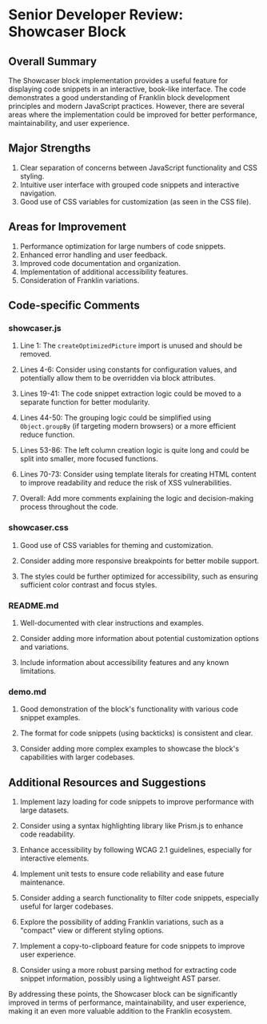 # Senior Developer Review: Showcaser Block

## Overall Summary
The Showcaser block implementation provides a useful feature for displaying code snippets in an interactive, book-like interface. The code demonstrates a good understanding of Franklin block development principles and modern JavaScript practices. However, there are several areas where the implementation could be improved for better performance, maintainability, and user experience.

## Major Strengths
1. Clear separation of concerns between JavaScript functionality and CSS styling.
2. Intuitive user interface with grouped code snippets and interactive navigation.
3. Good use of CSS variables for customization (as seen in the CSS file).

## Areas for Improvement
1. Performance optimization for large numbers of code snippets.
2. Enhanced error handling and user feedback.
3. Improved code documentation and organization.
4. Implementation of additional accessibility features.
5. Consideration of Franklin variations.

## Code-specific Comments

### showcaser.js

1. Line 1: The `createOptimizedPicture` import is unused and should be removed.

2. Lines 4-6: Consider using constants for configuration values, and potentially allow them to be overridden via block attributes.

3. Lines 19-41: The code snippet extraction logic could be moved to a separate function for better modularity.

4. Lines 44-50: The grouping logic could be simplified using `Object.groupBy` (if targeting modern browsers) or a more efficient reduce function.

5. Lines 53-86: The left column creation logic is quite long and could be split into smaller, more focused functions.

6. Lines 70-73: Consider using template literals for creating HTML content to improve readability and reduce the risk of XSS vulnerabilities.

7. Overall: Add more comments explaining the logic and decision-making process throughout the code.

### showcaser.css

1. Good use of CSS variables for theming and customization.

2. Consider adding more responsive breakpoints for better mobile support.

3. The styles could be further optimized for accessibility, such as ensuring sufficient color contrast and focus styles.

### README.md

1. Well-documented with clear instructions and examples.

2. Consider adding more information about potential customization options and variations.

3. Include information about accessibility features and any known limitations.

### demo.md

1. Good demonstration of the block's functionality with various code snippet examples.

2. The format for code snippets (using backticks) is consistent and clear.

3. Consider adding more complex examples to showcase the block's capabilities with larger codebases.

## Additional Resources and Suggestions

1. Implement lazy loading for code snippets to improve performance with large datasets.

2. Consider using a syntax highlighting library like Prism.js to enhance code readability.

3. Enhance accessibility by following WCAG 2.1 guidelines, especially for interactive elements.

4. Implement unit tests to ensure code reliability and ease future maintenance.

5. Consider adding a search functionality to filter code snippets, especially useful for larger codebases.

6. Explore the possibility of adding Franklin variations, such as a "compact" view or different styling options.

7. Implement a copy-to-clipboard feature for code snippets to improve user experience.

8. Consider using a more robust parsing method for extracting code snippet information, possibly using a lightweight AST parser.

By addressing these points, the Showcaser block can be significantly improved in terms of performance, maintainability, and user experience, making it an even more valuable addition to the Franklin ecosystem.
